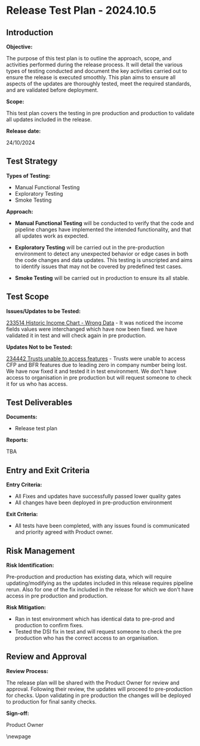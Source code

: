 ﻿# Release Test Plan - 2024.10.5

## Introduction
**Objective:**

The purpose of this test plan is to outline the approach, scope, and activities performed during the release process. It will detail the various types of testing conducted and document the key activities carried out to ensure the release is executed smoothly. This plan aims to ensure all aspects of the updates are thoroughly tested, meet the required standards, and are validated before deployment.

**Scope:**

This test plan covers the testing in pre production and production to validate all updates included in the release.

**Release date:**

24/10/2024

## Test Strategy
**Types of Testing:**

- Manual Functional Testing
- Exploratory Testing
- Smoke Testing

**Approach:**

- **Manual Functional Testing** will be conducted to verify that the code and pipeline changes have implemented the intended functionality, and that all updates work as expected.

- **Exploratory Testing** will be carried out in the pre-production environment to detect any unexpected behavior or edge cases in both the code changes and data updates. This testing is unscripted and aims to identify issues that may not be covered by predefined test cases.
- **Smoke Testing** will be carried out in production to ensure its all stable. 
## Test Scope
**Issues/Updates to be Tested:**

[233514 Historic Income Chart - Wrong Data](https://dfe-ssp.visualstudio.com/s198-DfE-Benchmarking-service/_workitems/edit/233514) - It was noticed the income fields values were interchanged which have now been fixed. we have validated it in test and will check again in pre production.

**Updates Not to be Tested:**

[234442 Trusts unable to access features](https://dfe-ssp.visualstudio.com/s198-DfE-Benchmarking-service/_workitems/edit/234442) - Trusts were unable to access CFP and BFR features due to leading zero in company number being lost. We have now fixed it and tested it in test environment. We don't have access to organisation in pre production but will request someone to check it for us who has access.   

## Test Deliverables
**Documents:**

- Release test plan

**Reports:**

TBA

## Entry and Exit Criteria
**Entry Criteria:**

- All Fixes and updates have successfully passed lower quality gates
- All changes have been deployed in pre-production environment

**Exit Criteria:**

- All tests have been completed, with any issues found is communicated and priority agreed with Product owner. 

## Risk Management
**Risk Identification:**

Pre-production and production has existing data, which will require updating/modifying as the updates included in this release requires pipeline rerun.
Also for one of the fix included in the release for which we don't have access in pre production and production. 

**Risk Mitigation:**
- Ran in test environment which has identical data to pre-prod and production to confirm fixes.
- Tested the DSI fix in test and will request someone to check the pre production who has the correct access to an organisation. 
## Review and Approval
**Review Process:**

The release plan will be shared with the Product Owner for review and approval. Following their review, the updates will
proceed to pre-production for checks. Upon validating in pre production the changes will be deployed to production for final sanity checks. 

**Sign-off:**

Product Owner

\newpage